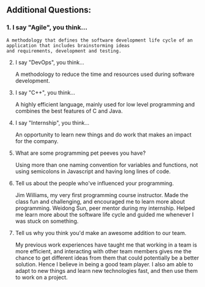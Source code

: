 ## Additional Questions:

### 1. I say "Agile", you think...

    A methodology that defines the software development life cycle of an application that includes brainstorming ideas 
    and requirements, development and testing.
    
2. I say "DevOps", you think...

    A methodology to reduce the time and resources used during software development.
    
3. I say "C++", you think...

    A highly efficient language, mainly used for low level programming and combines the best features of C and Java.
    
4. I say "Internship", you think...

    An opportunity to learn new things and do work that makes an impact for the company.
    
5. What are some programming pet peeves you have?

    Using more than one naming convention for variables and functions, not using semicolons in Javascript and having
    long lines of code.
    
6. Tell us about the people who've influenced your programming.

    Jim Williams, my very first programming course instructor. Made the class fun and challenging, and encouraged me to
    learn more about programming. Weidong Sun, peer mentor during my internship. Helped me learn more about the software
    life cycle and guided me whenever I was stuck on something.
    
7. Tell us why you think you'd make an awesome addition to our team.

    My previous work experiences have taught me that working in a team is more efficient, and interacting with other 
    team members gives me the chance to get different ideas from them that could potentially be a better
    solution. Hence I believe in being a good team player. I also am able to adapt to new things and learn new 
    technologies fast, and then use them to work on a project.
    
